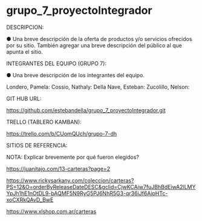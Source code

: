 # grupo_7_proyectoIntegrador


DESCRIPCION:

● Una breve descripción de la oferta de productos y/o servicios ofrecidos por su
sitio. También agregar una breve descripción del público al que apunta el sitio.

INTEGRANTES DEL EQUIPO (GRUPO 7):

● Una breve descripción de los integrantes del equipo.

Londero, Pamela:
Cossio, Nathaly:
Della Nave, Esteban:
Zucolillo, Nelson:


GIT HUB URL:

https://github.com/estebandella/grupo_7_proyectoIntegrador.git

TRELLO (TABLERO KAMBAN):

https://trello.com/b/CUomQUch/grupo-7-dh

SITIOS DE REFERENCIA:

NOTA: Explicar brevemente por qué fueron elegidos?

https://juanitajo.com/13-carteras?page=2

 
https://www.rickysarkany.com/coleccion/carteras?PS=12&O=orderByReleaseDateDESC&gclid=CjwKCAjw7fuJBhBdEiwA2lLMYYpJh1hE1nOtDL9-bAQMF5N9RyG5PJ6NhR5G3-qr36iJf6AjpHTc-xoCXRkQAvD_BwE

https://www.xlshop.com.ar/carteras


